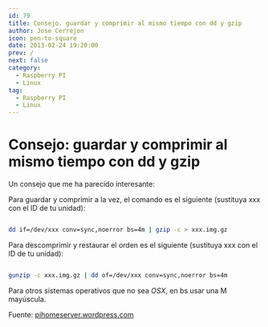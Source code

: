 ```yaml
---
id: 79
title: Consejo. guardar y comprimir al mismo tiempo con dd y gzip
author: Jose Cerrejon
icon: pen-to-square
date: 2013-02-24 19:20:00
prev: /
next: false
category:
  - Raspberry PI
  - Linux
tag:
  - Raspberry PI
  - Linux
---
```


# Consejo: guardar y comprimir al mismo tiempo con dd y gzip

Un consejo que me ha parecido interesante:

Para guardar y comprimir a la vez, el comando es el siguiente (sustituya xxx con el ID de tu unidad):

```bash

dd if=/dev/xxx conv=sync,noerror bs=4m | gzip -c > xxx.img.gz

```
 
Para descomprimir y restaurar el orden es el siguiente (sustituya xxx con el ID de tu unidad):

```bash

gunzip -c xxx.img.gz | dd of=/dev/xxx conv=sync,noerror bs=4m 

```

Para otros sistemas operativos que no sea *OSX*, en bs usar una M mayúscula. 

Fuente: [pihomeserver.wordpress.com](http://pihomeserver.wordpress.com/2013/02/07/astuce-sauvegarder-et-compresser-en-meme-temps-avec-dd-et-gzip/)